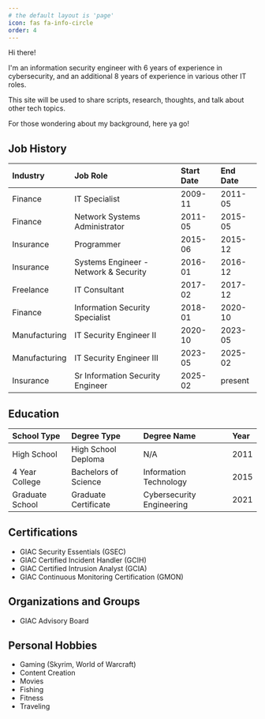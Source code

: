 ```yaml
---
# the default layout is 'page'
icon: fas fa-info-circle
order: 4
---
```


Hi there! 

I'm an information security engineer with 6 years of experience in cybersecurity, and an additional 8 years of experience in various other IT roles.

This site will be used to share scripts, research, thoughts, and talk about other tech topics.

For those wondering about my background, here ya go!

## Job History

| Industry      | Job Role                              | Start Date | End Date |
| :------------ | :------------------------------------ | :--------- | :------- |
| Finance       | IT Specialist                         | 2009-11    | 2011-05  |
| Finance       | Network Systems Administrator         | 2011-05    | 2015-05  |
| Insurance     | Programmer                            | 2015-06    | 2015-12  |
| Insurance     | Systems Engineer - Network & Security | 2016-01    | 2016-12  |
| Freelance     | IT Consultant                         | 2017-02    | 2017-12  |
| Finance       | Information Security Specialist       | 2018-01    | 2020-10  |
| Manufacturing | IT Security Engineer II               | 2020-10    | 2023-05  |
| Manufacturing | IT Security Engineer III              | 2023-05    | 2025-02  |
| Insurance     | Sr Information Security Engineer      | 2025-02    | present  |

## Education

| School Type     | Degree Type          | Degree Name               | Year |
| :-------------- | :------------------- | :------------------------ | :--- |
| High School     | High School Deploma  | N/A                       | 2011 |
| 4 Year College  | Bachelors of Science | Information Technology    | 2015 |
| Graduate School | Graduate Certificate | Cybersecurity Engineering | 2021 |

## Certifications
- GIAC Security Essentials (GSEC)
- GIAC Certified Incident Handler (GCIH)
- GIAC Certified Intrusion Analyst (GCIA)
- GIAC Continuous Monitoring Certification (GMON)

## Organizations and Groups
- GIAC Advisory Board

## Personal Hobbies
- Gaming (Skyrim, World of Warcraft)
- Content Creation
- Movies
- Fishing
- Fitness
- Traveling

